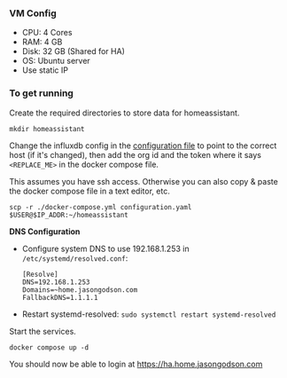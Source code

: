 ### VM Config
- CPU: 4 Cores
- RAM: 4 GB
- Disk: 32 GB (Shared for HA)
- OS: Ubuntu server
- Use static IP

### To get running

Create the required directories to store data for homeassistant.

`mkdir homeassistant`

Change the influxdb config in the [configuration file](./configuration.yaml) to point to the correct host (if it's changed), then add the org id and the token where it says `<REPLACE_ME>` in the docker compose file.

This assumes you have ssh access. Otherwise you can also copy & paste the docker compose file in a text editor, etc.

`scp -r ./docker-compose.yml configuration.yaml $USER@$IP_ADDR:~/homeassistant`

**DNS Configuration**
- Configure system DNS to use 192.168.1.253 in `/etc/systemd/resolved.conf`:
    ```
    [Resolve]
    DNS=192.168.1.253
    Domains=~home.jasongodson.com
    FallbackDNS=1.1.1.1
    ```
- Restart systemd-resolved: `sudo systemctl restart systemd-resolved`

Start the services.

`docker compose up -d`

You should now be able to login at https://ha.home.jasongodson.com